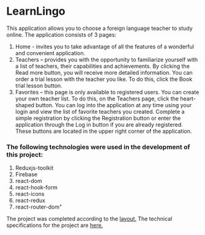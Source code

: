 # LearnLingo

This application allows you to choose a foreign language teacher to study online.
The application consists of 3 pages:
1. Home - invites you to take advantage of all the features of a wonderful and convenient application.
2. Teachers – provides you with the opportunity to familiarize yourself with a list of teachers, their capabilities and achievements. By clicking the Read more button, you will receive more detailed information. You can order a trial lesson with the teacher you like. To do this, click the Book trial lesson button.
3. Favorites – this page is only available to registered users. You can create your own teacher list. To do this, on the Teachers page, click the heart-shaped button. You can log into the application at any time using your login and view the list of favorite teachers you created.
Complete a simple registration by clicking the Registration button or enter the application through the Log in button if you are already registered. These buttons are located in the upper right corner of the application.

### The following technologies were used in the development of this project:

1.	Reduxjs-toolkit
2.	Firebase
3.	react-dom
4.	react-hook-form
5.	react-icons
6.	react-redux
7.	react-router-dom"


The project was completed according to the [layout.](https://www.figma.com/file/dewf5jVviSTuWMMyU3d8Mc/%D0%9F%D0%B5%D1%82-%D0%BF%D1%80%D0%BE%D1%94%D0%BA%D1%82-%D0%B4%D0%BB%D1%8F-%D0%9A%D0%A6?type=design&node-id=0-1&mode=design&t=jCmjSs9PeOjObYSc-0)
The technical specifications for the project are [here.](https://docs.google.com/document/d/1ZB_MFgnnJj7t7OXtv5hESSwY6xRgVoACZKzgZczWc3Y/edit)